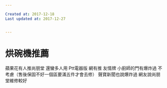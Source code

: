 ```yaml
---

Created at: 2017-12-18
Last updated at: 2017-12-27


---
```


# 烘碗機推薦


蘋果花有人推尚朋堂 還蠻多人用
Ptt電器版 網有推 友情牌
小廚師的門有爆炸過 不考慮（售後保固不好一個區要滿五件才會去修）
聲寶新聞也說爆炸過
網友說尚朋堂維修較好

